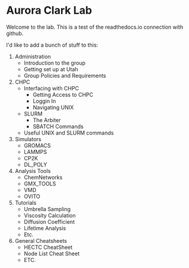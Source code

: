 # Aurora Clark Lab

Welcome to the lab. This is a test of the readthedocs.io connection with github.

I'd like to add a bunch of stuff to this:

1. Administration
    - Introduction to the group
    - Getting set up at Utah
    - Group Policies and Requirements
2. CHPC
    - Interfacing with CHPC
        - Getting Access to CHPC
        - Loggin In
        - Navigating UNIX
    - SLURM
        - The Arbiter
        - SBATCH Commands
    - Useful UNIX and SLURM commands
3. Simulators
    - GROMACS
    - LAMMPS
    - CP2K
    - DL_POLY
4. Analysis Tools
    - ChemNetworks
    - GMX_TOOLS
    - VMD
    - OVITO
5. Tutorials
    - Umbrella Sampling
    - Viscosity Calculation
    - Diffusion Coefficient
    - Lifetime Analysis
    - Etc.
6. General Cheatsheets
    - HECTC CheatSheet
    - Node List Cheat Sheet
    - ETC.

